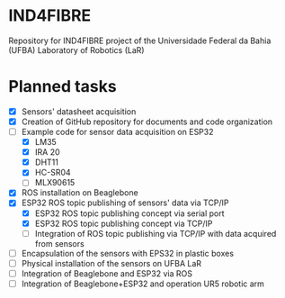 # IND4FIBRE
Repository for IND4FIBRE project of the Universidade Federal da Bahia (UFBA) Laboratory of Robotics (LaR)

# Planned tasks
- [x] Sensors' datasheet acquisition
- [x] Creation of GitHub repository for documents and code organization
- [ ] Example code for sensor data acquisition on ESP32
    - [x] LM35
    - [x] IRA 20
    - [x] DHT11
    - [x] HC-SR04
    - [ ] MLX90615
- [x] ROS installation on Beaglebone
- [x] ESP32 ROS topic publishing of sensors' data via TCP/IP
    - [x] ESP32 ROS topic publishing concept via serial port
    - [x] ESP32 ROS topic publishing concept via TCP/IP
    - [ ] Integration of ROS topic publishing via TCP/IP with data acquired from sensors
- [ ] Encapsulation of the sensors with EPS32 in plastic boxes
- [ ] Physical installation of the sensors on UFBA LaR
- [ ] Integration of Beaglebone and ESP32 via ROS
- [ ] Integration of Beaglebone+ESP32 and operation UR5 robotic arm
